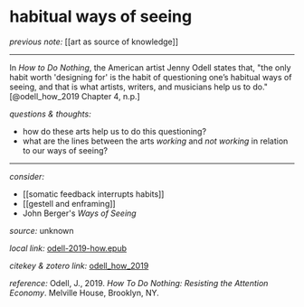 # habitual ways of seeing

_previous note:_ [[art as source of knowledge]]

---

In _How to Do Nothing_, the American artist Jenny Odell states that, "the only habit worth 'designing for' is the habit of questioning one’s habitual ways of seeing, and that is what artists, writers, and musicians help us to do."[@odell_how_2019 Chapter 4, n.p.]

_questions & thoughts:_

- how do these arts help us to do this questioning? 
- what are the lines between the arts _working_ and _not working_ in relation to our ways of seeing?

--- 

_consider:_

- [[somatic feedback interrupts habits]]
- [[gestell and enframing]]
- John Berger's _Ways of Seeing_

_source:_ unknown

_local link:_ [odell-2019-how.epub](hook://file/mT5f5DzFc?p=RHJvcGJveC9iaWJsaW9ncmFwaHkgcGRmcw==&n=odell-2019-how.epub)

_citekey & zotero link:_ [odell_how_2019](zotero://select/items/1_SZ9GBQGD)

_reference:_ Odell, J., 2019. _How To Do Nothing: Resisting the Attention Economy_. Melville House, Brooklyn, NY.


